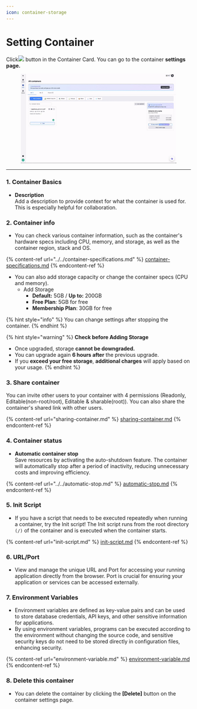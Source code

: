 ```yaml
---
icon: container-storage
---
```


# Setting Container

Click![](<../../../../../.gitbook/assets/스크린샷 2025-02-24 오후 1.32.16.png>) button in the Container Card. You can go to the container **settings page.**

<figure><img src="../../../../../.gitbook/assets/02012-ezgif.com-video-to-gif-converter.gif" alt=""><figcaption></figcaption></figure>

***

### **1. Container Basics**

* **Description**\
  Add a description to provide context for what the container is used for. This is especially helpful for collaboration.

### &#x32;**. Container info**

* You can check various container information, such as the container's hardware specs including CPU, memory, and storage, as well as the container region, stack and OS.

{% content-ref url="../../container-specifications.md" %}
[container-specifications.md](../../container-specifications.md)
{% endcontent-ref %}

* You can also add storage capacity or change the container specs (CPU and memory).
  * Add Storage
    * **Default:** 5GB / **Up to:** 200GB
    * **Free Plan**: 5GB for free
    * **Membership Plan**: 30GB for free

{% hint style="info" %}
You can change settings after stopping the container.
{% endhint %}

{% hint style="warning" %}
**Check before Adding Storage**

* Once upgraded, storage **cannot be downgraded.**
* You can upgrade again **6 hours after** the previous upgrade.
* If you **exceed your free storage**, **additional charges** will apply based on your usage.
{% endhint %}

### 3. Share container

You can invite other users to your container with 4 permissions (Readonly, Editable(non-root/root), Editable & sharable(root)). You can also share the container's shared link with other users.

{% content-ref url="sharing-container.md" %}
[sharing-container.md](sharing-container.md)
{% endcontent-ref %}

### **4. Container status**

* **Automatic container stop**\
  Save resources by activating the auto-shutdown feature. The container will automatically stop after a period of inactivity, reducing unnecessary costs and improving efficiency.

{% content-ref url="../../automatic-stop.md" %}
[automatic-stop.md](../../automatic-stop.md)
{% endcontent-ref %}

### **5. Init Script**

* If you have a script that needs to be executed repeatedly when running a container, try the Init script! The Init script runs from the root directory `(/)` of the container and is executed when the container starts.

{% content-ref url="init-script.md" %}
[init-script.md](init-script.md)
{% endcontent-ref %}

### **6. URL/Port**

* View and manage the unique URL and Port for accessing your running application directly from the browser. Port is crucial for ensuring your application or services can be accessed externally.

### **7. Environment Variables**

* Environment variables are defined as key-value pairs and can be used to store database credentials, API keys, and other sensitive information for applications.&#x20;
* By using environment variables, programs can be executed according to the environment without changing the source code, and sensitive security keys do not need to be stored directly in configuration files, enhancing security.

{% content-ref url="environment-variable.md" %}
[environment-variable.md](environment-variable.md)
{% endcontent-ref %}

### **8. Delete this container**

* You can delete the container by clicking the **\[Delete]** button on the container settings page.

